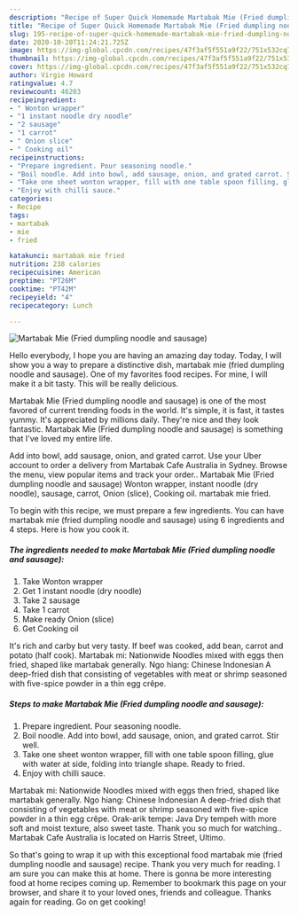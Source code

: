 ```yaml
---
description: "Recipe of Super Quick Homemade Martabak Mie (Fried dumpling noodle and sausage)"
title: "Recipe of Super Quick Homemade Martabak Mie (Fried dumpling noodle and sausage)"
slug: 195-recipe-of-super-quick-homemade-martabak-mie-fried-dumpling-noodle-and-sausage
date: 2020-10-20T11:24:21.725Z
image: https://img-global.cpcdn.com/recipes/47f3af5f551a9f22/751x532cq70/martabak-mie-fried-dumpling-noodle-and-sausage-recipe-main-photo.jpg
thumbnail: https://img-global.cpcdn.com/recipes/47f3af5f551a9f22/751x532cq70/martabak-mie-fried-dumpling-noodle-and-sausage-recipe-main-photo.jpg
cover: https://img-global.cpcdn.com/recipes/47f3af5f551a9f22/751x532cq70/martabak-mie-fried-dumpling-noodle-and-sausage-recipe-main-photo.jpg
author: Virgie Howard
ratingvalue: 4.7
reviewcount: 46203
recipeingredient:
- " Wonton wrapper"
- "1 instant noodle dry noodle"
- "2 sausage"
- "1 carrot"
- " Onion slice"
- " Cooking oil"
recipeinstructions:
- "Prepare ingredient. Pour seasoning noodle."
- "Boil noodle. Add into bowl, add sausage, onion, and grated carrot. Stir well."
- "Take one sheet wonton wrapper, fill with one table spoon filling, glue with water at side, folding into triangle shape. Ready to fried."
- "Enjoy with chilli sauce."
categories:
- Recipe
tags:
- martabak
- mie
- fried

katakunci: martabak mie fried 
nutrition: 238 calories
recipecuisine: American
preptime: "PT26M"
cooktime: "PT42M"
recipeyield: "4"
recipecategory: Lunch

---
```



![Martabak Mie (Fried dumpling noodle and sausage)](https://img-global.cpcdn.com/recipes/47f3af5f551a9f22/751x532cq70/martabak-mie-fried-dumpling-noodle-and-sausage-recipe-main-photo.jpg)

Hello everybody, I hope you are having an amazing day today. Today, I will show you a way to prepare a distinctive dish, martabak mie (fried dumpling noodle and sausage). One of my favorites food recipes. For mine, I will make it a bit tasty. This will be really delicious.

Martabak Mie (Fried dumpling noodle and sausage) is one of the most favored of current trending foods in the world. It's simple, it is fast, it tastes yummy. It's appreciated by millions daily. They're nice and they look fantastic. Martabak Mie (Fried dumpling noodle and sausage) is something that I've loved my entire life.

Add into bowl, add sausage, onion, and grated carrot. Use your Uber account to order a delivery from Martabak Cafe Australia in Sydney. Browse the menu, view popular items and track your order.. Martabak Mie (Fried dumpling noodle and sausage) Wonton wrapper, instant noodle (dry noodle), sausage, carrot, Onion (slice), Cooking oil. martabak mie fried.


To begin with this recipe, we must prepare a few ingredients. You can have martabak mie (fried dumpling noodle and sausage) using 6 ingredients and 4 steps. Here is how you cook it.

<!--inarticleads1-->

##### The ingredients needed to make Martabak Mie (Fried dumpling noodle and sausage):

1. Take  Wonton wrapper
1. Get 1 instant noodle (dry noodle)
1. Take 2 sausage
1. Take 1 carrot
1. Make ready  Onion (slice)
1. Get  Cooking oil


It&#39;s rich and carby but very tasty. If beef was cooked, add bean, carrot and potato (half cook). Martabak mi: Nationwide Noodles mixed with eggs then fried, shaped like martabak generally. Ngo hiang: Chinese Indonesian A deep-fried dish that consisting of vegetables with meat or shrimp seasoned with five-spice powder in a thin egg crêpe. 

<!--inarticleads2-->

##### Steps to make Martabak Mie (Fried dumpling noodle and sausage):

1. Prepare ingredient. Pour seasoning noodle.
1. Boil noodle. Add into bowl, add sausage, onion, and grated carrot. Stir well.
1. Take one sheet wonton wrapper, fill with one table spoon filling, glue with water at side, folding into triangle shape. Ready to fried.
1. Enjoy with chilli sauce.


Martabak mi: Nationwide Noodles mixed with eggs then fried, shaped like martabak generally. Ngo hiang: Chinese Indonesian A deep-fried dish that consisting of vegetables with meat or shrimp seasoned with five-spice powder in a thin egg crêpe. Orak-arik tempe: Java Dry tempeh with more soft and moist texture, also sweet taste. Thank you so much for watching.. Martabak Cafe Australia is located on Harris Street, Ultimo. 

So that's going to wrap it up with this exceptional food martabak mie (fried dumpling noodle and sausage) recipe. Thank you very much for reading. I am sure you can make this at home. There is gonna be more interesting food at home recipes coming up. Remember to bookmark this page on your browser, and share it to your loved ones, friends and colleague. Thanks again for reading. Go on get cooking!
